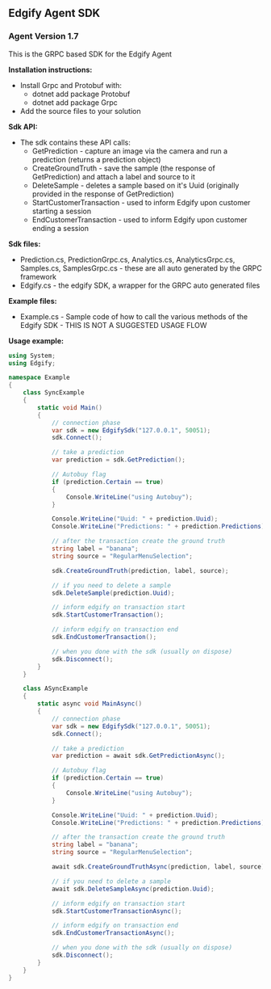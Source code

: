 ## Edgify Agent SDK

### Agent Version 1.7

This is the GRPC based SDK for the Edgify Agent 

**Installation instructions:**

* Install Grpc and Protobuf with:
    * dotnet add package Protobuf
    * dotnet add package Grpc
* Add the source files to your solution


**Sdk API:**

* The sdk contains these API calls:
    * GetPrediction - capture an image via the camera and run a prediction (returns a prediction object)
    * CreateGroundTruth - save the sample (the response of GetPrediction) and attach a label and source to it
    * DeleteSample - deletes a sample based on it's Uuid (originally provided in the response of GetPrediction)
    * StartCustomerTransaction - used to inform Edgify upon customer starting a session
    * EndCustomerTransaction - used to inform Edgify upon customer ending a session

**Sdk files:**

* Prediction.cs, PredictionGrpc.cs, Analytics.cs, AnalyticsGrpc.cs, Samples.cs, SamplesGrpc.cs - these are all auto generated by the GRPC framework
* Edgify.cs - the edgify SDK, a wrapper for the GRPC auto generated files


**Example files:**

* Example.cs - Sample code of how to call the various methods of the Edgify SDK - THIS IS NOT A SUGGESTED USAGE FLOW



**Usage example:**

```csharp
using System;
using Edgify;

namespace Example
{
    class SyncExample
    {
        static void Main()
        {
            // connection phase
            var sdk = new EdgifySdk("127.0.0.1", 50051);
            sdk.Connect();

            // take a prediction
            var prediction = sdk.GetPrediction();

            // Autobuy flag
            if (prediction.Certain == true)
            {
                Console.WriteLine("using Autobuy");
            }

            Console.WriteLine("Uuid: " + prediction.Uuid);
            Console.WriteLine("Predictions: " + prediction.Predictions);

            // after the transaction create the ground truth
            string label = "banana";
            string source = "RegularMenuSelection";

            sdk.CreateGroundTruth(prediction, label, source);

            // if you need to delete a sample
            sdk.DeleteSample(prediction.Uuid);

            // inform edgify on transaction start
            sdk.StartCustomerTransaction();

            // inform edgify on transaction end
            sdk.EndCustomerTransaction();

            // when you done with the sdk (usually on dispose) 
            sdk.Disconnect();
        }
    }

    class ASyncExample
    {
        static async void MainAsync()
        {
            // connection phase
            var sdk = new EdgifySdk("127.0.0.1", 50051);
            sdk.Connect();

            // take a prediction
            var prediction = await sdk.GetPredictionAsync();

            // Autobuy flag
            if (prediction.Certain == true)
            {
                Console.WriteLine("using Autobuy");
            }

            Console.WriteLine("Uuid: " + prediction.Uuid);
            Console.WriteLine("Predictions: " + prediction.Predictions);

            // after the transaction create the ground truth
            string label = "banana";
            string source = "RegularMenuSelection";

            await sdk.CreateGroundTruthAsync(prediction, label, source);

            // if you need to delete a sample
            await sdk.DeleteSampleAsync(prediction.Uuid);

            // inform edgify on transaction start
            sdk.StartCustomerTransactionAsync();

            // inform edgify on transaction end
            sdk.EndCustomerTransactionAsync();

            // when you done with the sdk (usually on dispose) 
            sdk.Disconnect();
        }
    }
}

```

